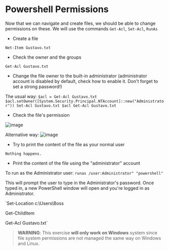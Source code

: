 # Powershell Permissions

Now that we can navigate and create files, we should be able to change permissions on these. We will use the commands `Get-Acl`, `Set-Acl`, `RunAs`

- Create a file

`Net-Item Gustavo.txt`
- Check the owner and the groups

`Get-Acl Gustavo.txt`
- Change the file owner to the built-in administrator (administrator account is disabled by default, check how to enable it. Don't forget to set a strong password!)

The usual way:
`$acl = Get-Acl Gustavo.txt
$acl.setOwner([System.Security.Principal.NTAccount]::new("Administrator"))
Set-Acl Gustavo.txt $acl
Get-Acl Gustavo.txt`
- Check the file's permission

![image](https://github.com/gustavoalito/BeCode/assets/133368766/2b090793-9544-48d1-aba2-8af96264ebf6)

Alternative way:
![image](https://github.com/gustavoalito/BeCode/assets/133368766/3244a4ac-387e-44ee-8469-3ae8e6a9a1eb)

- Try to print the content of the file as your normal user

`Nothing happens.`
- Print the content of the file using the "administrator" account

To run as the Administrator user: `runas /user:Administrator" "powershell"`

This will prompt the user to type in the Administrator's password. Once typed in, a new PowerShell window will open and you're logged in as Administrator. 

`Set-Location c:\Users\Boss

Get-ChildItem

Get-Acl Gustavo.txt`


> **WARNING**: This exercise **will only work on Windows** system since file system permissions are not managed the same way on Windows and Linux.
